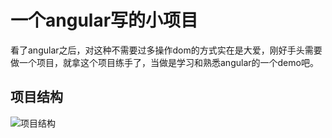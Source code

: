 # 一个angular写的小项目

看了angular之后，对这种不需要过多操作dom的方式实在是大爱，刚好手头需要做一个项目，就拿这个项目练手了，当做是学习和熟悉angular的一个demo吧。
## 项目结构

![项目结构](http://7xocdq.com1.z0.glb.clouddn.com/image/f/c8/8ea7a2581c9fd66bc282dc56cebf6.png)

